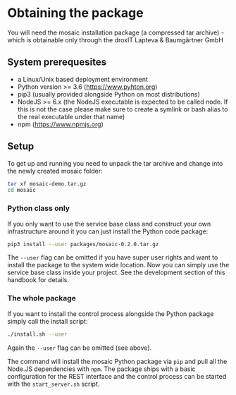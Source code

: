 # Obtaining the package

You will need the mosaic installation package (a compressed tar archive) - which is obtainable only through the droxIT Lapteva & Baumgärtner GmbH

## System prerequesites

* a Linux/Unix based deployment environment
* Python version >= 3.6 (https://www.pyhton.org)
* pip3 (usually provided alongside Python on most distributions)
* NodeJS >= 6.x (the NodeJS executable is expected to be called node. If this is not the case please make sure to create a symlink or bash alias to the real executable under that name)
* npm (https://www.npmjs.org)

## Setup

To get up and running you need to unpack the tar archive and change into the newly created mosaic folder:

```bash
tar xf mosaic-demo.tar.gz
cd mosaic
```

### Python class only

If you only want to use the service base class and construct your own infrastructure around it you can just install the Python code package:

```bash
pip3 install --user packages/mosaic-0.2.0.tar.gz
```

The `--user` flag can be omitted if you have super user rights and want to install the package to the system wide location. Now you can simply use the service base class inside your project. See the development section of this handbook for details.

### The whole package

If you want to install the control process alongside the Python package simply call the install script:

```bash
./install.sh --user
```

Again the `--user` flag can be omitted (see above).

The command will install the mosaic Python package via `pip` and pull all the Node.JS dependencies with `npm`. The package ships with a basic configuration for the REST interface and the control process can be started with the `start_server.sh` script.


